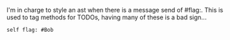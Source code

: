 I'm in charge to style an ast when there is a message send of #flag:.This is used to tag methods for TODOs, having many of these is a badsign...	self flag: #Bob